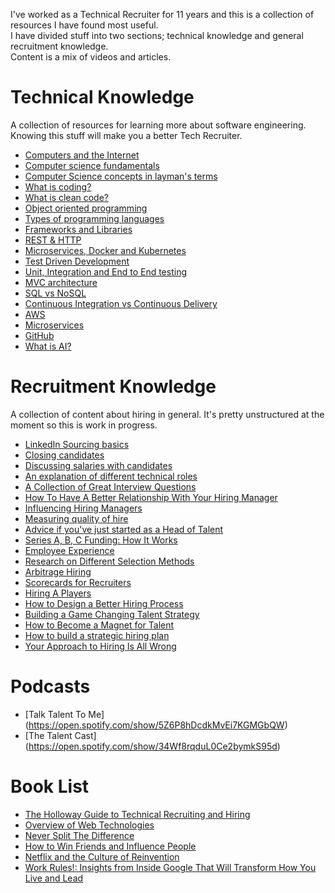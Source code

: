 I've worked as a Technical Recruiter for 11 years and this is a collection of resources I have found most useful.    
I have divided stuff into two sections; technical knowledge and general recruitment knowledge.  
Content is a mix of videos and articles.  

# Technical Knowledge
A collection of resources for learning more about software engineering. Knowing this stuff will make you a better Tech Recruiter.

* [Computers and the Internet](https://www.khanacademy.org/computing/code-org/computers-and-the-internet)
* [Computer science fundamentals](https://www.youtube.com/watch?v=YoXxevp1WRQ&list=PLhQjrBD2T382_R182iC2gNZI9HzWFMC_8) 
* [Computer Science concepts in layman's terms](http://carlcheo.com/compsci) 
* [What is coding?](https://blog.usejournal.com/when-you-finish-reading-this-youll-know-how-to-code-721339942b51) 
* [What is clean code?](https://github.com/denizozger/clean-code) 
* [Object oriented programming](https://www.freecodecamp.org/news/object-oriented-programming-concepts-21bb035f7260/) 
* [Types of programming languages](https://www.freecodecamp.org/news/programming-mental-models-47ccc65eb334/) 
* [Frameworks and Libraries](https://www.freecodecamp.org/news/the-difference-between-a-framework-and-a-library-bd133054023f/) 
* [REST & HTTP](https://www.youtube.com/watch?v=Q-BpqyOT3a8) 
* [Microservices, Docker and Kubernetes](https://www.youtube.com/watch?v=1xo-0gCVhTU) 
* [Test Driven Development](https://developer.ibm.com/devpractices/software-development/articles/5-steps-of-test-driven-development/) 
* [Unit, Integration and End to End testing](https://www.youtube.com/watch?v=r9HdJ8P6GQI) 
* [MVC architecture](https://www.freecodecamp.org/news/model-view-architecture/) 
* [SQL vs NoSQL](https://www.guru99.com/sql-vs-nosql.html) 
* [Continuous Integration vs Continuous Delivery](https://devops.com/continuous-integration-vs-continuous-delivery-theres-important-difference/) 
* [AWS](https://medium.com/faun/explain-aws-to-a-6-year-old-7be561c9fe0b) 
* [Microservices](https://www.guru99.com/microservices-vs-soa.html) 
* [GitHub](https://medium.com/ft-product-technology/a-guide-to-github-and-deployment-for-non-developers-7811dcf508bb) 
* [What is AI?](https://www.guru99.com/artificial-intelligence-tutorial.html) 

# Recruitment Knowledge
A collection of content about hiring in general. It's pretty unstructured at the moment so this is work in progress.
* [LinkedIn Sourcing basics](https://www.youtube.com/watch?v=5-O4R-rvvNk) 
* [Closing candidates](https://www.heavybit.com/library/video/debugging-recruiting/) 
* [Discussing salaries with candidates](https://business.linkedin.com/talent-solutions/blog/recruiting-tips/2016/how-to-overcome-these-4-difficult-salary-negotiation-scenarios) 
* [An explanation of different technical roles](https://www.youtube.com/playlist?list=PLBO5a-UXskebFGZBfoQevlZinLPdjwJay)
* [A Collection of Great Interview Questions](https://docs.google.com/spreadsheets/d/1q5MYDpjC4K66V9bZfUjxsGODxmfo3OixkpHiku4HZyA/edit#gid=423327579)
* [How To Have A Better Relationship With Your Hiring Manager](https://www.youtube.com/watch?v=AOm_DnSiRCY)
* [Influencing Hiring Managers](https://business.linkedin.com/talent-solutions/blog/hiring-managers/2017/4-steps-for-influencing-hiring-managers-and-becoming-an-indispensable-advisor)
* [Measuring quality of hire](https://www.youtube.com/watch?v=J9892g0h1nA) 
* [Advice if you've just started as a Head of Talent](https://gethppy.com/talent-management/head-talent-startup-heres-can-start)
* [Series A, B, C Funding: How It Works](https://www.investopedia.com/articles/personal-finance/102015/series-b-c-funding-what-it-all-means-and-how-it-works.asp)
* [Employee Experience](https://firstround.com/review/a-new-approach-to-people-ops-that-puts-employee-experience-first/)
* [Research on Different Selection Methods](https://medium.com/org-hacking/want-to-improve-recruiting-start-by-learning-from-100-years-of-research-schmidt-a1daa29efcfb)
* [Arbitrage Hiring](https://erikbern.com/2020/01/13/how-to-hire-smarter-than-the-market-a-toy-model.html)
* [Scorecards for Recruiters](https://business.linkedin.com/talent-solutions/blog/talent-analytics/2017/how-docusign-used-data-to-motivate-engage-and-show-its-recruiting-team)
* [Hiring A Players](http://scaling4growth.com/wp-content/uploads/2015/10/Who.pdf)
* [How to Design a Better Hiring Process](https://hbr.org/2020/06/how-to-design-a-better-hiring-process)
* [Building a Game Changing Talent Strategy](https://hbr.org/2014/01/building-a-game-changing-talent-strategy)
* [How to Become a Magnet for Talent](http://delian.io/lessons-5)
* [How to build a strategic hiring plan](https://resources.workable.com/stories-and-insights/how-to-build-a-hiring-plan)
* [Your Approach to Hiring Is All Wrong](https://hbr.org/2019/05/your-approach-to-hiring-is-all-wrong)

# Podcasts

* [Talk Talent To Me] (https://open.spotify.com/show/5Z6P8hDcdkMvEi7KGMGbQW)
* [The Talent Cast] (https://open.spotify.com/show/34Wf8rqduL0Ce2bymkS95d)

# Book List

* [The Holloway Guide to Technical Recruiting and Hiring](https://www.amazon.co.uk/gp/product/195212011X)
* [Overview of Web Technologies](https://www.amazon.co.uk/Non-Technical-Guide-Web-Technologies/dp/1492791539)
* [Never Split The Difference](https://www.amazon.co.uk/Never-Split-Difference-Negotiating-Depended/dp/1847941494)
* [How to Win Friends and Influence People](https://www.amazon.co.uk/How-Win-Friends-Influence-People/dp/0091906814)
* [Netflix and the Culture of Reinvention](https://www.amazon.co.uk/Hard-Work-Irrelevant-Reed-Hastings/dp/075355366X)
* [Work Rules!: Insights from Inside Google That Will Transform How You Live and Lead](https://www.amazon.co.uk/Work-Rules-Insights-Inside-Transform/dp/1444792385)
